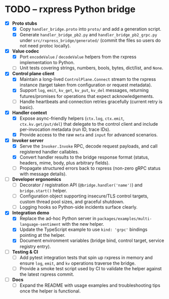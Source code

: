 # TODO – rxpress Python bridge

- [x] **Proto stubs**
  - [x] Copy `handler_bridge.proto` into `proto/` and add a generation script.
  - [x] Generate `handler_bridge_pb2.py` and `handler_bridge_pb2_grpc.py` under
        `src/rxpress_bridge/generated/` (commit the files so users do not need protoc locally).

- [x] **Value codec**
  - [x] Port `encodeValue` / `decodeValue` helpers from the rxpress implementation to Python.
  - [ ] Unit tests covering strings, numbers, bools, bytes, dict/list, and `None`.

- [x] **Control plane client**
  - [x] Maintain a long-lived `ControlPlane.Connect` stream to the rxpress instance (target taken
        from configuration or request metadata).
  - [x] Support `log`, `emit`, `kv_get`, `kv_put`, `kv_del` messages, returning futures/promises for
        operations that expect acknowledgements.
  - [ ] Handle heartbeats and connection retries gracefully (current retry is basic).

- [x] **Handler context**
  - [x] Expose async-friendly helpers (`ctx.log`, `ctx.emit`, `ctx.kv.get/put/del`) that delegate to
        the control client and include per-invocation metadata (run ID, trace IDs).
  - [x] Provide access to the raw `meta` and `input` for advanced scenarios.

- [x] **Invoker server**
  - [x] Serve the `Invoker.Invoke` RPC, decode request payloads, and call registered handler
        callables.
  - [x] Convert handler results to the bridge response format (status, headers, mime, body, plus
        arbitrary fields).
  - [ ] Propagate structured errors back to rxpress (non-zero gRPC status with message details).

- [ ] **Developer ergonomics**
  - [ ] Decorator / registration API (`@bridge.handler('name')`) and `bridge.start()` helper.
  - [ ] Configuration object supporting insecure/TLS control targets, custom thread pool sizes, and
        graceful shutdown.
  - [ ] Logging hooks so Python-side incidents surface clearly.

- [x] **Integration demo**
  - [x] Replace the ad-hoc Python server in `packages/examples/multi-language-sentiment` with the
        new helper.
  - [x] Update the TypeScript example to use `kind: 'grpc'` bindings pointing at the helper.
  - [x] Document environment variables (bridge bind, control target, service registry entry).

- [ ] **Testing & CI**
  - [ ] Add pytest integration tests that spin up rxpress in memory and ensure `log`, `emit`, and
        `kv` operations traverse the bridge.
  - [ ] Provide a smoke test script used by CI to validate the helper against the latest rxpress
        commit.

- [ ] **Docs**
  - [ ] Expand the README with usage examples and troubleshooting tips once the helper is
        functional.
